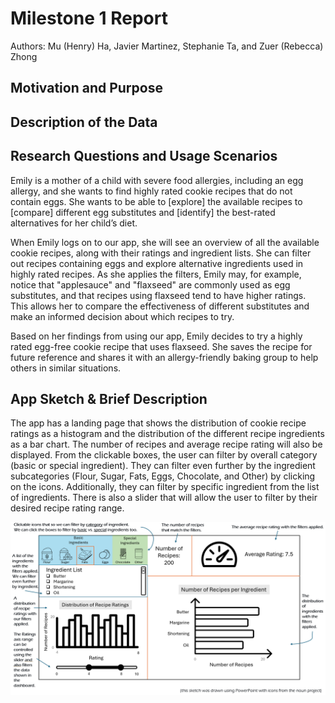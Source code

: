 # Milestone 1 Report
Authors: Mu (Henry) Ha, Javier Martinez, Stephanie Ta, and Zuer (Rebecca) Zhong

## Motivation and Purpose

## Description of the Data

## Research Questions and Usage Scenarios
Emily is a mother of a child with severe food allergies, including an egg allergy, and she wants to find highly rated cookie 
recipes that do not contain eggs. She wants to be able to [explore] the available recipes to [compare] different egg substitutes and [identify] the best-rated alternatives for her child’s diet.

When Emily logs on to our app, she will see an overview of all the available cookie recipes, along with their ratings
and ingredient lists. She can filter out recipes containing eggs and explore alternative ingredients used in highly rated recipes. As she applies the filters, Emily may, for example, notice that "applesauce" and "flaxseed" are commonly used as egg substitutes, and that recipes using flaxseed tend to have higher ratings. This allows her to compare the effectiveness of different substitutes and make an informed decision about which recipes to try.

Based on her findings from using our app, Emily decides to try a highly rated egg-free cookie recipe that uses flaxseed. 
She saves the recipe for future reference and shares it with an allergy-friendly baking group to help others in similar situations.

## App Sketch & Brief Description

The app has a landing page that shows the distribution of cookie recipe ratings as a histogram and the
distribution of the different recipe ingredients as a bar chart.
The number of recipes and average recipe rating will also be displayed.
From the clickable boxes, the user can filter by overall category (basic or special ingredient).
They can filter even further by the ingredient subcategories (Flour, Sugar, Fats, Eggs, Chocolate, and Other) by clicking on the icons.
Additionally, they can filter by specific ingredient from the list of ingredients.
There is also a slider that will allow the user to filter by their desired recipe rating range.

![Dashboard app sketch.](../img/sketch.png)
